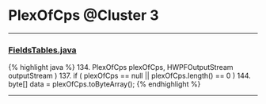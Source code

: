 # PlexOfCps @Cluster 3

***

### [FieldsTables.java](https://searchcode.com/codesearch/view/88635600/)
{% highlight java %}
134.     PlexOfCps plexOfCps, HWPFOutputStream outputStream )
137. if ( plexOfCps == null || plexOfCps.length() == 0 )
144. byte[] data = plexOfCps.toByteArray();
{% endhighlight %}

***

